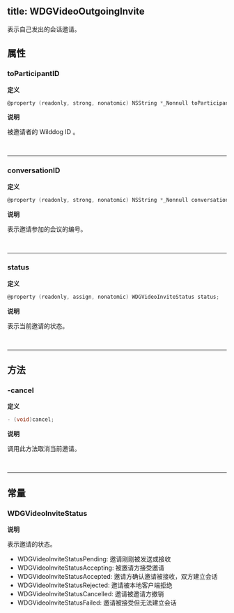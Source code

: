 title: WDGVideoOutgoingInvite
---

表示自己发出的会话邀请。

## 属性

### toParticipantID

**定义**

```objectivec
@property (readonly, strong, nonatomic) NSString *_Nonnull toParticipantID;
```

**说明**

被邀请者的 Wilddog ID 。

</br>

---

### conversationID

**定义**

```objectivec
@property (readonly, strong, nonatomic) NSString *_Nonnull conversationID;
```

**说明**

表示邀请参加的会议的编号。

</br>

---

### status

**定义**

```objectivec
@property (readonly, assign, nonatomic) WDGVideoInviteStatus status;
```

**说明**

表示当前邀请的状态。

</br>

---

## 方法

### -cancel

**定义**

```objectivec
- (void)cancel;
```

**说明**

调用此方法取消当前邀请。

</br>

---

## 常量

### WDGVideoInviteStatus

**说明**

表示邀请的状态。

- WDGVideoInviteStatusPending: 邀请刚刚被发送或接收
- WDGVideoInviteStatusAccepting: 被邀请方接受邀请
- WDGVideoInviteStatusAccepted: 邀请方确认邀请被接收，双方建立会话
- WDGVideoInviteStatusRejected: 邀请被本地客户端拒绝
- WDGVideoInviteStatusCancelled: 邀请被邀请方撤销
- WDGVideoInviteStatusFailed: 邀请被接受但无法建立会话
